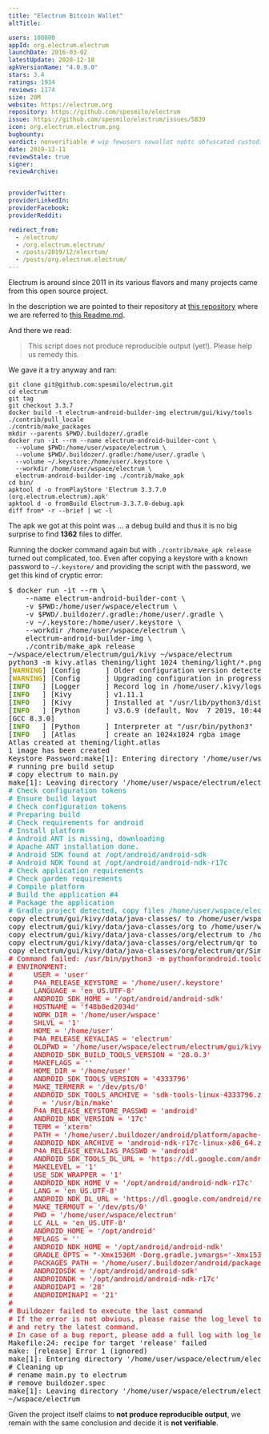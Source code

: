 ```yaml
---
title: "Electrum Bitcoin Wallet"
altTitle: 

users: 100000
appId: org.electrum.electrum
launchDate: 2016-03-02
latestUpdate: 2020-12-18
apkVersionName: "4.0.9.0"
stars: 3.4
ratings: 1934
reviews: 1174
size: 20M
website: https://electrum.org
repository: https://github.com/spesmilo/electrum
issue: https://github.com/spesmilo/electrum/issues/5839
icon: org.electrum.electrum.png
bugbounty: 
verdict: nonverifiable # wip fewusers nowallet nobtc obfuscated custodial nosource nonverifiable reproducible bounty defunct
date: 2019-12-11
reviewStale: true
signer: 
reviewArchive:


providerTwitter: 
providerLinkedIn: 
providerFacebook: 
providerReddit: 

redirect_from:
  - /electrum/
  - /org.electrum.electrum/
  - /posts/2019/12/elecrtum/
  - /posts/org.electrum.electrum/
---
```



Electrum is around since 2011 in its various flavors and many projects came from
this open source project.

In the description we are pointed to their repository at
[this repository](https://github.com/spesmilo/electrum) where we are referred to
[this Readme.md](https://github.com/spesmilo/electrum/blob/master/electrum/gui/kivy/Readme.md).

And there we read:

> This script does not produce reproducible output (yet!). Please help us remedy
this.

We gave it a try anyway and ran:

```
git clone git@github.com:spesmilo/electrum.git
cd electrum
git tag
git checkout 3.3.7
docker build -t electrum-android-builder-img electrum/gui/kivy/tools
./contrib/pull_locale
./contrib/make_packages
mkdir --parents $PWD/.buildozer/.gradle
docker run -it --rm --name electrum-android-builder-cont \
  --volume $PWD:/home/user/wspace/electrum \
  --volume $PWD/.buildozer/.gradle:/home/user/.gradle \
  --volume ~/.keystore:/home/user/.keystore \
  --workdir /home/user/wspace/electrum \
  electrum-android-builder-img ./contrib/make_apk
cd bin/
apktool d -o fromPlayStore 'Electrum 3.3.7.0 (org.electrum.electrum).apk'
apktool d -o fromBuild Electrum-3.3.7.0-debug.apk
diff from* -r --brief | wc -l
```

The apk we got at this point was ... a debug build and thus it is no big
surprise to find **1362** files to differ.

Running the docker command again but with `./contrib/make_apk release` turned
out complicated, too. Even after copying a keystore with a known password to
`~/.keystore/` and providing the script with the password, we get this kind of
cryptic error:

<div class="language-plaintext highlighter-rouge">
<div class="highlight">
<pre class="highlight">$ docker run -it --rm \
    --name electrum-android-builder-cont \
    -v $PWD:/home/user/wspace/electrum \
    -v $PWD/.buildozer/.gradle:/home/user/.gradle \
    -v ~/.keystore:/home/user/.keystore \
    --workdir /home/user/wspace/electrum \
    electrum-android-builder-img \
    ./contrib/make_apk release
~/wspace/electrum/electrum/gui/kivy ~/wspace/electrum
python3 -m kivy.atlas theming/light 1024 theming/light/*.png
[<font color="#C4A000"><b>WARNING</b></font>] [Config      ] Older configuration version detected (0 instead of 21)
[<font color="#C4A000"><b>WARNING</b></font>] [Config      ] Upgrading configuration in progress.
[<font color="#4E9A06"><b>INFO</b></font>   ] [Logger      ] Record log in /home/user/.kivy/logs/kivy_19-12-11_0.txt
[<font color="#4E9A06"><b>INFO</b></font>   ] [Kivy        ] v1.11.1
[<font color="#4E9A06"><b>INFO</b></font>   ] [Kivy        ] Installed at &quot;/usr/lib/python3/dist-packages/kivy/__init__.py&quot;
[<font color="#4E9A06"><b>INFO</b></font>   ] [Python      ] v3.6.9 (default, Nov  7 2019, 10:44:02)
[GCC 8.3.0]
[<font color="#4E9A06"><b>INFO</b></font>   ] [Python      ] Interpreter at &quot;/usr/bin/python3&quot;
[<font color="#4E9A06"><b>INFO</b></font>   ] [Atlas       ] create an 1024x1024 rgba image
Atlas created at theming/light.atlas
1 image has been created
Keystore Password:make[1]: Entering directory &apos;/home/user/wspace/electrum/electrum/gui/kivy&apos;
# running pre build setup
# copy electrum to main.py
make[1]: Leaving directory &apos;/home/user/wspace/electrum/electrum/gui/kivy&apos;
<font color="#06989A"># Check configuration tokens</font>
<font color="#06989A"># Ensure build layout</font>
<font color="#06989A"># Check configuration tokens</font>
<font color="#06989A"># Preparing build</font>
<font color="#06989A"># Check requirements for android</font>
<font color="#06989A"># Install platform</font>
<font color="#06989A"># Android ANT is missing, downloading</font>
<font color="#06989A"># Apache ANT installation done.</font>
<font color="#06989A"># Android SDK found at /opt/android/android-sdk</font>
<font color="#06989A"># Android NDK found at /opt/android/android-ndk-r17c</font>
<font color="#06989A"># Check application requirements</font>
<font color="#06989A"># Check garden requirements</font>
<font color="#06989A"># Compile platform</font>
<font color="#06989A"># Build the application #4</font>
<font color="#06989A"># Package the application</font>
<font color="#06989A"># Gradle project detected, copy files /home/user/wspace/electrum/.buildozer/android/platform/build/dists/Electrum/src/main/java</font>
copy electrum/gui/kivy/data/java-classes/ to /home/user/wspace/electrum/.buildozer/android/platform/build/dists/Electrum/src/main/java/
copy electrum/gui/kivy/data/java-classes/org to /home/user/wspace/electrum/.buildozer/android/platform/build/dists/Electrum/src/main/java/org
copy electrum/gui/kivy/data/java-classes/org/electrum to /home/user/wspace/electrum/.buildozer/android/platform/build/dists/Electrum/src/main/java/org/electrum
copy electrum/gui/kivy/data/java-classes/org/electrum/qr to /home/user/wspace/electrum/.buildozer/android/platform/build/dists/Electrum/src/main/java/org/electrum/qr
copy electrum/gui/kivy/data/java-classes/org/electrum/qr/SimpleScannerActivity.java to /home/user/wspace/electrum/.buildozer/android/platform/build/dists/Electrum/src/main/java/org/electrum/qr/SimpleScannerActivity.java
<font color="#CC0000"># Command failed: /usr/bin/python3 -m pythonforandroid.toolchain apk --debug --bootstrap=sdl2 --dist_name Electrum --name Electrum --version 3.3.7.0 --package org.electrum.electrum --android_api 28 --minsdk 21 --ndk-api 21 --private /home/user/wspace/electrum/.buildozer/android/app --permission INTERNET --permission CAMERA --add-activity org.electrum.qr.SimpleScannerActivity --presplash /home/user/wspace/electrum/./electrum/gui/icons/electrum_presplash.png --icon /home/user/wspace/electrum/./electrum/gui/icons/electrum_launcher.png --orientation portrait --window --intent-filters /home/user/wspace/electrum/electrum/gui/kivy/tools/bitcoin_intent.xml --activity-launch-mode singleTask --release --sign --copy-libs --depend me.dm7.barcodescanner:zxing:1.9.8 --arch armeabi-v7a --color=always --storage-dir=&quot;/home/user/wspace/electrum/.buildozer/android/platform/build&quot; --ndk-api=21</font>
<font color="#CC0000"># ENVIRONMENT:</font>
<font color="#CC0000">#     USER = &apos;user&apos;</font>
<font color="#CC0000">#     P4A_RELEASE_KEYSTORE = &apos;/home/user/.keystore&apos;</font>
<font color="#CC0000">#     LANGUAGE = &apos;en_US.UTF-8&apos;</font>
<font color="#CC0000">#     ANDROID_SDK_HOME = &apos;/opt/android/android-sdk&apos;</font>
<font color="#CC0000">#     HOSTNAME = &apos;f48b0ed2034d&apos;</font>
<font color="#CC0000">#     WORK_DIR = &apos;/home/user/wspace&apos;</font>
<font color="#CC0000">#     SHLVL = &apos;1&apos;</font>
<font color="#CC0000">#     HOME = &apos;/home/user&apos;</font>
<font color="#CC0000">#     P4A_RELEASE_KEYALIAS = &apos;electrum&apos;</font>
<font color="#CC0000">#     OLDPWD = &apos;/home/user/wspace/electrum/electrum/gui/kivy&apos;</font>
<font color="#CC0000">#     ANDROID_SDK_BUILD_TOOLS_VERSION = &apos;28.0.3&apos;</font>
<font color="#CC0000">#     MAKEFLAGS = &apos;&apos;</font>
<font color="#CC0000">#     HOME_DIR = &apos;/home/user&apos;</font>
<font color="#CC0000">#     ANDROID_SDK_TOOLS_VERSION = &apos;4333796&apos;</font>
<font color="#CC0000">#     MAKE_TERMERR = &apos;/dev/pts/0&apos;</font>
<font color="#CC0000">#     ANDROID_SDK_TOOLS_ARCHIVE = &apos;sdk-tools-linux-4333796.zip&apos;</font>
<font color="#CC0000">#     _ = &apos;/usr/bin/make&apos;</font>
<font color="#CC0000">#     P4A_RELEASE_KEYSTORE_PASSWD = &apos;android&apos;</font>
<font color="#CC0000">#     ANDROID_NDK_VERSION = &apos;17c&apos;</font>
<font color="#CC0000">#     TERM = &apos;xterm&apos;</font>
<font color="#CC0000">#     PATH = &apos;/home/user/.buildozer/android/platform/apache-ant-1.9.4/bin:/home/user/.local/bin:/usr/local/sbin:/usr/local/bin:/usr/sbin:/usr/bin:/sbin:/bin&apos;</font>
<font color="#CC0000">#     ANDROID_NDK_ARCHIVE = &apos;android-ndk-r17c-linux-x86_64.zip&apos;</font>
<font color="#CC0000">#     P4A_RELEASE_KEYALIAS_PASSWD = &apos;android&apos;</font>
<font color="#CC0000">#     ANDROID_SDK_TOOLS_DL_URL = &apos;https://dl.google.com/android/repository/sdk-tools-linux-4333796.zip&apos;</font>
<font color="#CC0000">#     MAKELEVEL = &apos;1&apos;</font>
<font color="#CC0000">#     USE_SDK_WRAPPER = &apos;1&apos;</font>
<font color="#CC0000">#     ANDROID_NDK_HOME_V = &apos;/opt/android/android-ndk-r17c&apos;</font>
<font color="#CC0000">#     LANG = &apos;en_US.UTF-8&apos;</font>
<font color="#CC0000">#     ANDROID_NDK_DL_URL = &apos;https://dl.google.com/android/repository/android-ndk-r17c-linux-x86_64.zip&apos;</font>
<font color="#CC0000">#     MAKE_TERMOUT = &apos;/dev/pts/0&apos;</font>
<font color="#CC0000">#     PWD = &apos;/home/user/wspace/electrum&apos;</font>
<font color="#CC0000">#     LC_ALL = &apos;en_US.UTF-8&apos;</font>
<font color="#CC0000">#     ANDROID_HOME = &apos;/opt/android&apos;</font>
<font color="#CC0000">#     MFLAGS = &apos;&apos;</font>
<font color="#CC0000">#     ANDROID_NDK_HOME = &apos;/opt/android/android-ndk&apos;</font>
<font color="#CC0000">#     GRADLE_OPTS = &quot;-Xmx1536M -Dorg.gradle.jvmargs=&apos;-Xmx1536M&apos;&quot;</font>
<font color="#CC0000">#     PACKAGES_PATH = &apos;/home/user/.buildozer/android/packages&apos;</font>
<font color="#CC0000">#     ANDROIDSDK = &apos;/opt/android/android-sdk&apos;</font>
<font color="#CC0000">#     ANDROIDNDK = &apos;/opt/android/android-ndk-r17c&apos;</font>
<font color="#CC0000">#     ANDROIDAPI = &apos;28&apos;</font>
<font color="#CC0000">#     ANDROIDMINAPI = &apos;21&apos;</font>
<font color="#CC0000"># </font>
<font color="#CC0000"># Buildozer failed to execute the last command</font>
<font color="#CC0000"># If the error is not obvious, please raise the log_level to 2</font>
<font color="#CC0000"># and retry the latest command.</font>
<font color="#CC0000"># In case of a bug report, please add a full log with log_level = 2</font>
Makefile:24: recipe for target &apos;release&apos; failed
make: [release] Error 1 (ignored)
make[1]: Entering directory &apos;/home/user/wspace/electrum/electrum/gui/kivy&apos;
# Cleaning up
# rename main.py to electrum
# remove buildozer.spec
make[1]: Leaving directory &apos;/home/user/wspace/electrum/electrum/gui/kivy&apos;
~/wspace/electrum
</pre>
</div>
</div>

Given the project itself claims to **not produce reproducible output**, we
remain with the same conclusion and decide it is **not verifiable**.
